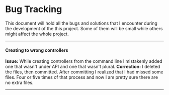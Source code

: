 # Bug Tracking

This document will hold all the bugs and solutions that I encounter during the development of the this project. Some of them will be small while others might affect the whole project.

***

#### Creating to wrong controllers
**Issue:** While creating controllers from the command line I mistakenly added one that wasn't under API and one that wasn't plural.
**Correction:** I deleted the files, then committed. After committing I realized that I had missed some files. Four or five times of that process and now I am pretty sure there are no extra files.

***
